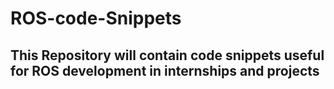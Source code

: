 # ROS-code-Snippets

## This Repository will contain code snippets useful for ROS development in internships and projects

